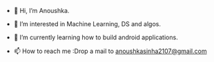 - 👋 Hi, I’m Anoushka.
- 👀 I’m interested in Machine Learning, DS and algos.
- 🌱 I’m currently learning how to build android applications.

- 📫 How to reach me :Drop a mail to anoushkasinha2107@gmail.com

